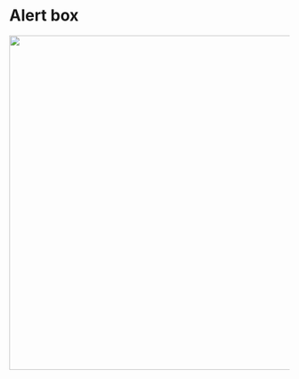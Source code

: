 <p align="center"> <h1>Alert box</h1> </p>

<p align="center"><img src="https://cdn.discordapp.com/attachments/815898608658284595/822793113659506778/unknown.png" width="600"> </p>
